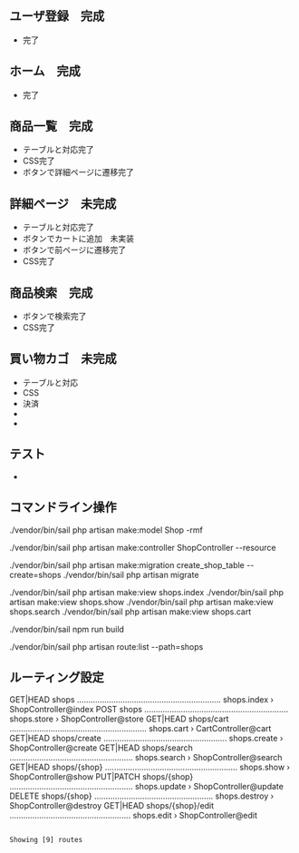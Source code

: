 ## ユーザ登録　完成
-   完了

## ホーム　完成
-   完了

## 商品一覧　完成
-   テーブルと対応完了
-   CSS完了
-   ボタンで詳細ページに遷移完了

## 詳細ページ　未完成
-   テーブルと対応完了
-   ボタンでカートに追加　未実装
-   ボタンで前ページに遷移完了
-   CSS完了

## 商品検索　完成
-   ボタンで検索完了
-   CSS完了

## 買い物カゴ　未完成
-   テーブルと対応
-   CSS
-   決済
-   
-    

## テスト
-   


## コマンドライン操作
 ./vendor/bin/sail php artisan make:model Shop -rmf

 ./vendor/bin/sail php artisan make:controller ShopController --resource

 ./vendor/bin/sail php artisan make:migration create_shop_table --create=shops
 ./vendor/bin/sail php artisan migrate

 ./vendor/bin/sail php artisan make:view shops.index
 ./vendor/bin/sail php artisan make:view shops.show
 ./vendor/bin/sail php artisan make:view shops.search
 ./vendor/bin/sail php artisan make:view shops.cart

 ./vendor/bin/sail npm run build

 ./vendor/bin/sail php artisan route:list --path=shops

## ルーティング設定
  GET|HEAD        shops ............................................................... shops.index › ShopController@index
  POST            shops ............................................................... shops.store › ShopController@store
  GET|HEAD        shops/cart ............................................................ shops.cart › CartController@cart
  GET|HEAD        shops/create ...................................................... shops.create › ShopController@create
  GET|HEAD        shops/search ...................................................... shops.search › ShopController@search
  GET|HEAD        shops/{shop} .......................................................... shops.show › ShopController@show
  PUT|PATCH       shops/{shop} ...................................................... shops.update › ShopController@update
  DELETE          shops/{shop} .................................................... shops.destroy › ShopController@destroy
  GET|HEAD        shops/{shop}/edit ..................................................... shops.edit › ShopController@edit

                                                                                        Showing [9] routes